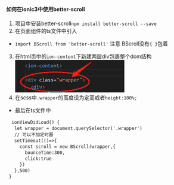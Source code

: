####  如何在ionic3中使用better-scroll

 1. 项目中安装better-scroll`npm install better-scroll --save`
 2. 在页面组件的ts文件中引入
   + `import BScroll from 'better-scroll'` 注意 BScroll没有`{ }`包着
 3. 在html页中的`ion-content`下新建两层div包裹整个dom结构
   ![](/assets/wrapper.png)
 4. 在scss中`.wrapper`的高度设为定高或者`height:100%;`
 - 最后在ts文件中
 
 ```
   ionViewDidLoad() {
    let wrapper = document.querySelector('.wrapper')
    // 可以不加定时器
    setTimeout(()=>{
      const scroll = new BScroll(wrapper,{
        bounceTime:300,
        click:true
      })
    },500)
  }
 ```